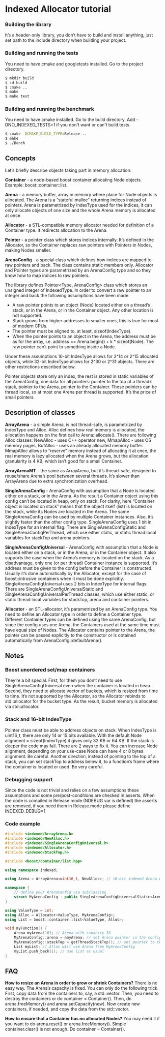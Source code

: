 # Indexed Allocator tutorial

### Building the library
It’s a header-only library, you don’t have to build and install anything, just set path to the include directory when building your project.

### Building and running the tests
You need to have cmake and googletests installed. Go to the project directory.
```sh
$ mkdir build
$ cd build
$ cmake ..
$ make
$ make test
```

### Building and running the benchmark
You need to have cmake installed. Go to the build directory. Add -DNO_INDEXED_TESTS=1 if you don't want or can't build tests.
```sh
$ cmake -DCMAKE_BUILD_TYPE=Release ..
$ make
$ ./Bench
```

## Concepts
Let’s briefly describe objects taking part in memory allocation:

**Container** - a node-based boost container allocating Node objects. Example: boost::container::list<int>.
 
**Arena** - a memory buffer, array in memory where place for Node objects is allocated. The Arena is a “stateful malloc” returning indices instead of pointers. Arena is parametrized by IndexType used for the indices, it can only allocate objects of one size and the whole Arena memory is allocated at once.

**Allocator** - a STL-compatible memory allocator needed for definition of a Container type. It redirects allocation to the Arena.

**Pointer** - a pointer class which stores indices internally. It’s defined in the Allocator, so the Container replaces raw pointers with Pointers in Nodes, making Nodes smaller.

**ArenaConfig** - a special class which defines how indices are mapped to raw pointers and back. The class contains static members only. Allocator and Pointer types are parametrized by an ArenaConfig type and so they know how to map indices to raw pointers.

The library defines Pointer<Type, ArenaConfig> class which stores an unsigned integer of IndexedType. In order to convert a raw pointer to an integer and back the following assumptions have been made:
 - A raw pointer points to an object (Node) located either on a thread’s stack, or in the Arena, or in the Container object. Any other location is not supported.
 - Stack grows from higher addresses to smaller ones, this is true for most of modern CPUs.
- The pointer must be aligned to, at least, sizeof(IndexType).
- When the pointer points to an object in the Arena, the address must be as for the array<Node>, i.e. address == Arena.begin() + k * sizeof(Node). The raw pointer can’t point to something inside a Node.

Under these assumptions 16-bit IndexType allows for 2^14 or 2^15 allocated objects, while 32-bit IndexType allows for 2^30 or 2^31 objects. There are other restrictions described below.

Pointer objects store only an index, the rest is stored in static variables of the ArenaConfig, one data for all pointers: pointer to the top of a thread’s stack, pointer to the Arena, pointer to the Container. These pointers can be thread local, so at most one Arena per thread is supported. It’s the price of small pointers.

## Description of classes
**ArrayArena** - a simple Arena, is not thread-safe, is parametrized by IndexType and Alloc. Alloc defines how real memory is allocated, the allocation happens on the first call to Arena::allocate(). There are following Alloc classes: NewAlloc - uses C++ operator new, MmapAlloc - uses OS memory pages, BufAlloc - uses an already allocated memory buffer. MmapAlloc allows to “reserve” memory instead of allocating it at once, the real memory is lazy allocated when the Arena grows, but the allocation granularity is 4 KB, which isn’t good for a small Container.

**ArrayArenaMT** - the same as ArrayArena, but it’s thread-safe, designed to reuse/share Arena’s pool between several threads. It’s slower than ArrayArena due to extra synchronization overhead.

**SingleArenaConfig** - ArenaConfig with assumption that a Node is located either on a stack, or in the Arena. As the result a Container object using this config can’t be located in heap, only on stack. For clarity, here “Container object is located on stack” means that the object itself (list) is located on the stack, while its Nodes are located in the Arena. The same SingleArenaConfig can be used by multiple Container instances. Also, it’s slightly faster than the other config type. SingleArenaConfig uses 1 bit in IndexType for an internal flag. There are SingleArenaConfigStatic and SingleArenaConfigPerThread, which use either static, or static thread local variables for stackTop and arena pointers.

**SingleArenaConfigUniversal** - ArenaConfig with assumption that a Node is located either on a stack, or in the Arena, or in the Container object. It also supports the case when the Arena’s memory is located on the stack. As a disadvantage, only one (or per thread) Container instance is supported. It’s address must be given to the config before the Container is constructed. Usually it’s done automatically by the Allocator, except for the case of boost::intrusive containers when it must be done explicitly. SingleArenaConfigUniversal uses 2 bits in IndexType for internal flags. There are SingleArenaConfigUniversalStatic and SingleArenaConfigUniversalPerThread classes, which use either static, or static thread local variables for stackTop, arena and container pointers.

**Allocator** - an STL-allocator, it’s parametrized by an ArenaConfig type. You need to define an Allocator type in order to define a Container type. Different Container types can be defined using the same ArenaConfig, but since the config uses one Arena, the Containers used at the same time must have equal size of Nodes. The Allocator contains pointer to the Arena, the pointer can be passed explicitly to the constructor or is obtained automatically from ArenaConfig::defaultArena().

## Notes

### Boost unordered set/map containers
They’re a bit special. First, for them you don’t need to use SingleArenaConfigUniversal even when the container is located in heap. Second, they need to allocate vector of buckets, which is resized from time to time. It’s not supported by the Allocator, so the Allocator rebinds to std::allocator for the bucket type. As the result, bucket memory is allocated via std::allocator.

### Stack and 16-bit IndexType
Pointer class must be able to address objects on stack. When IndexType is uint16_t, there are only 14 or 15 bits available. With the default Node alignment = sizeof(IndexType) it gives only 32 KB or 64 KB. If the stack is deeper the code may fail. There are 2 ways to fix it. You can increase Node alignment, depending on your use-case Node can have 4 or 8 bytes alignment. Be careful. Another direction, instead of pointing to the top of a stack, you can set stackTop to address below it, to a function’s frame where the container is located or used. Be very careful. 

### Debugging support
Since the code is not trivial and relies on a few assumptions these assumptions and some pre/post-conditions are checked in asserts. When the code is compiled in Release mode (NDEBUG var is defined) the asserts are removed, if you need them in Release mode please define INDEXED_DEBUG=1.

### Code example
```C++
#include <indexed/ArrayArena.h>
#include <indexed/NewAlloc.h>
#include <indexed/SingleArenaConfigUniversal.h>
#include <indexed/Allocator.h>
#include <indexed/StackTop.h>

#include <boost/container/list.hpp>

using namespace indexed;

using Arena = ArrayArena<uint16_t, NewAlloc>; // 16-bit indexed Arena with new()

namespace {
    // define your ArenaConfig via subclassing
    struct MyArenaConfig : public SingleArenaConfigUniversalStatic<Arena, MyArenaConfig> {};
}

using ValueType = int;
using Alloc = Allocator<ValueType, MyArenaConfig>;
using List = boost::container::list<ValueType, Alloc>;

void myFunction() {
    Arena myArena(10); // Arena with capacity 10
    MyArenaConfig::arena = &myArena; // set Arena pointer in the config
    MyArenaConfig::stackTop = getThreadStackTop(); // set pointer to the top of the stack
    List myList; // Alloc will use Arena from MyArenaConfig
    myList.push_back(1); // use list as usual
}
```

## FAQ
**How to resize an Arena in order to grow or shrink Containers?**
There is no easy way. The Arena’s capacity is fixed. You can only do the following trick. First, copy data from the containers to, say, a std::vector. Then, you need to destroy the containers or do container = Container(). Then, do arena.freeMemory() and arena.setCapacity(new). Now create new containers, if needed, and copy the data from the std::vector.

**How to ensure that a Container has no allocated Nodes?**
You may need it if you want to do arena.reset() or arena.freeMemory(). Simple container.clear() is not enough. Do container = Container().
